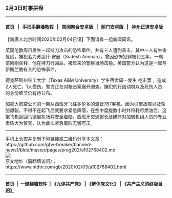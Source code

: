 ### 2月3日时事拼盘
------------------------

#### [首页](https://github.com/gfw-breaker/banned-news1/blob/master/README.md) &nbsp;&nbsp;|&nbsp;&nbsp; [手把手翻墙教程](https://github.com/gfw-breaker/guides/wiki) &nbsp;&nbsp;|&nbsp;&nbsp; [禁闻聚合安卓版](https://github.com/gfw-breaker/bn-android) &nbsp;&nbsp;|&nbsp;&nbsp; [网门安卓版](https://github.com/oGate2/oGate) &nbsp;&nbsp;|&nbsp;&nbsp; [神州正道安卓版](https://github.com/SzzdOgate/update) 



<div><div class="post_content" itemprop="articleBody">
 <p>
  【新唐人北京时间2020年02月04日讯】下面请看一组新闻简讯。
 </p>
 <p>
  英国伦敦周日发生一起持刀攻击的恐怖事件。共有三人遭到袭击，其中一人有生命危险，嫌犯名为苏达什·安曼（Sudesh Amman），曾因恐怖犯罪被判三年，一周前刚刚获释，他在持刀行凶后，被赶来的警察当场击毙。英国警方认为这是一起与伊斯兰教有关的恐怖事件。
 </p>
 <p>
  德克萨斯州农工大学（Texas A&amp;M University）学生宿舍周一发生
  <ok href="https://www.ntdtv.com/gb/枪击案.htm">
   枪击案
  </ok>
  ，造成2人死亡，1人受伤。警方正在对枪击案展开调查，嫌犯的行凶动机以及死伤人员的身份细节仍有待公布。
 </p>
 <p>
  加拿大航空公司的一架从西班牙飞往多伦多的波音767客机，因为引擎故障以及轮胎爆裂，不得不在起飞后就要求紧急降落，在空中盘旋数小时并将耗尽燃油后，这架飞机返回马德里机场并安全着陆，西班牙交通部长及媒体对加航机组人员的专业素质大为赞赏，认为此次紧急着陆无懈可击。
 </p>
 <div class="single_ad">
 </div>
</div>
</div>
<hr/>
手机上长按并复制下列链接或二维码分享本文章：<br/>
https://github.com/gfw-breaker/banned-news1/blob/master/pages/prog202/a102768402.md <br/>
<a href='https://github.com/gfw-breaker/banned-news1/blob/master/pages/prog202/a102768402.md'><img src='https://github.com/gfw-breaker/banned-news1/blob/master/pages/prog202/a102768402.md.png'/></a> <br/>
原文地址（需翻墙访问）：https://www.ntdtv.com/gb/2020/02/03/a102768402.html


------------------------
#### [首页](https://github.com/gfw-breaker/banned-news1/blob/master/README.md) &nbsp;|&nbsp; [一键翻墙软件](https://github.com/gfw-breaker/nogfw/blob/master/README.md) &nbsp;| [《九评共产党》](https://github.com/gfw-breaker/9ping.md/blob/master/README.md#九评之一评共产党是什么) | [《解体党文化》](https://github.com/gfw-breaker/jtdwh.md/blob/master/README.md) | [《共产主义的终极目的》](https://github.com/gfw-breaker/gczydzjmd.md/blob/master/README.md)


<img src='http://gfw-breaker.win/banned-news/pages/prog202/a102768402.md' width='0px' height='0px'/>